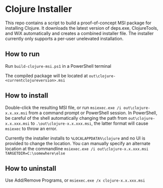 # Clojure Installer

This repo contains a script to build a proof-of-concept MSI package for installing Clojure. It downloads the latest version of deps.exe, ClojureTools, and WiX automatically and creates a combined installer file. The installer currently only supports a per-user unelevated installation.

## How to run

Run `build-clojure-msi.ps1` in a PowerShell terminal

The compiled package will be located at `out\clojure-<currentclojureversion>.msi`

## How to install

Double-click the resulting MSI file, or run `msiexec.exe /i out\clojure-x.x.xx.msi` from a command prompt or PowerShell session. In PowerShell, be careful of the shell automatically changing the path from `out\clojure-x.x.xxx.msi` to `.\out\clojure-x.x.xxx.msi`, the latter format will cause `msiexec` to throw an error.

Currently the installer installs to `%LOCALAPPDATA%\clojure` and no UI is provided to change the location. You can manually specify an alternate location at the commandline `msiexec.exe /i out\clojure-x.x.xxx.msi TARGETDIR=C:\somewhere\else`

## How to uninstall

Use Add/Remove Programs, or `msiexec.exe /x clojure-x.x.xxx.msi`